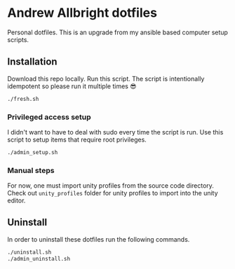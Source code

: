 # Andrew Allbright dotfiles
Personal dotfiles. This is an upgrade from my ansible based computer setup scripts.

## Installation

Download this repo locally. Run this script. The script is intentionally idempotent so please run it multiple times 😎
```bash
./fresh.sh
```

### Privileged access setup

I didn't want to have to deal with sudo every time the script is run. Use this script to setup items that require root privileges.
```bash
./admin_setup.sh
```

### Manual steps
For now, one must import unity profiles from the source code directory. Check out `unity_profiles` folder for unity profiles to import into the unity editor.

## Uninstall
In order to uninstall these dotfiles run the following commands.
```bash
./uninstall.sh
./admin_uninstall.sh
```
